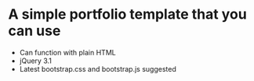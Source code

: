 A simple portfolio template that you can use
==================================

* Can function with plain HTML
* jQuery 3.1
* Latest bootstrap.css and bootstrap.js suggested